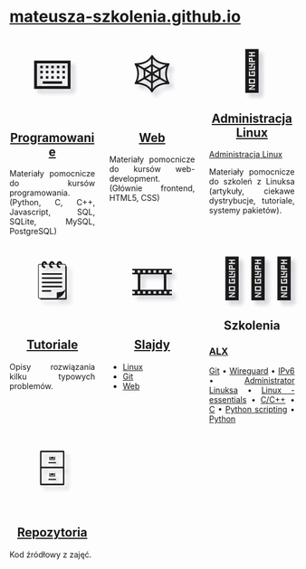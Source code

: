 # [mateusza-szkolenia.github.io](https://mateusza-szkolenia.github.io/)

<nav>

<section>
<figure>⌨️</figure>

## [Programowanie](Programowanie/)

Materiały pomocnicze do kursów programowania. (Python, C, C++, Javascript, SQL, SQLite, MySQL, PostgreSQL)

</section>

<section>
<figure>🕸️</figure>

## [Web](Web/)

Materiały pomocnicze do kursów web-development. (Głównie frontend, HTML5, CSS)

</section>

<section>
<figure>🐧</figure>
<h2><a href="Administracja_Linux/">Administracja Linux</a></h2>

[Administracja Linux](Administracja_Linux/)

Materiały pomocnicze do szkoleń z Linuksa (artykuły, ciekawe dystrybucje, tutoriale, systemy pakietów).

</section>

<section>
<figure>🗒️</figure>

## [Tutoriale](Tutoriale/)

Opisy rozwiązania kilku typowych problemów.

</section>

<section>
<figure>🎞️</figure>

## [Slajdy](Slajdy/)

* [Linux](Slajdy/Linux/)
* [Git](Slajdy/Git/)
* [Web](Slajdy/Web/)

</section>

<section>
<figure>👨🏼‍🏫</figure>

## Szkolenia

### [ALX](https://alx.pl)

<p>
<a href="https://www.alx.pl/szkolenia/git-intro/">Git</a> •
<a href="https://www.alx.pl/szkolenia/wireguard/">Wireguard</a> •
<a href="https://www.alx.pl/szkolenia/protokol-ipv6/">IPv6</a> •
<a href="https://www.alx.pl/pl/administrator-linuksa/">Administrator Linuksa</a> •
<a href="https://www.alx.pl/szkolenia/linux-essentials/">Linux - essentials</a> •
<a href="https://www.alx.pl/pl/kurs-cpp-programowanie/">C/C++</a> •
<a href="https://www.alx.pl/szkolenia/programowanie-c-podstawy/">C</a> •
<a href="https://www.alx.pl/szkolenia/python-pisanie-drobnych-programow/">Python scripting</a> •
<a href="https://www.alx.pl/pl/bootcamp-python/">Python</a>
</p>

</section>

<section>
<figure>🗄</figure>

## [Repozytoria](https://github.com/mateusza-szkolenia/)

Kod źródłowy z zajęć.

</section>

</nav>

<style>
/* <!-- */
nav section figure
{
    display: block;
    margin: 0.25em;
    font-size: 5em;
    text-align: center;
    text-shadow: 0.1em 0.1em 0.1em rgba(10, 10, 50, 0.2);
}

@media (min-width: 720px)
{
    nav
    {
        display: flex;
        flex-wrap: wrap;
        justify-content: space-between;
    }

    nav section
    {
        width: 30%;
    }

    nav section p
    {
        text-align: justify;
    }

    nav section h2
    {
        text-align: center;
    }
}
/* --> */
</style>

<script data-goatcounter="https://mateusza.goatcounter.com/count" async src="//gc.zgo.at/count.js"></script>
